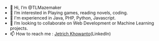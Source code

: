 - 👋 Hi, I’m @TLMazemaker
- 👀 I’m interested in Playing games, reading novels, coding.
- 🌱 I'm experienced in Java, PHP, Python, Javascript.
- 💞️ I’m looking to collaborate on Web Development or Machine Learning projects.
- 📫 How to reach me : [Jetrich Khowanto](https://www.linkedin.com/in/jetrich-khowanto-877319241/)(LinkedIn)

<!---
TLMazemaker/TLMazemaker is a ✨ special ✨ repository because its `README.md` (this file) appears on your GitHub profile.
You can click the Preview link to take a look at your changes.
--->
